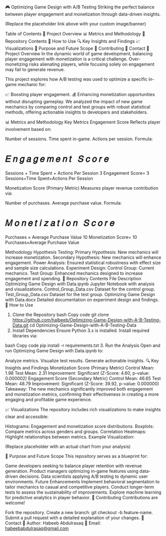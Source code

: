 🎮 Optimizing Game Design with A/B Testing
Striking the perfect balance between player engagement and monetization through data-driven insights.


(Replace the placeholder link above with your custom image/banner)

Table of Contents
📌 Project Overview
📊 Metrics and Methodology
🧰 Repository Contents
🚀 How to Use
🔍 Key Insights and Findings
📈 Visualizations
🌟 Purpose and Future Scope
🤝 Contributing
📧 Contact
📌 Project Overview
In the dynamic world of game development, balancing player engagement with monetization is a critical challenge. Over-monetizing risks alienating players, while focusing solely on engagement may fail to generate revenue.

This project explores how A/B testing was used to optimize a specific in-game mechanic for:

📈 Boosting player engagement.
💰 Enhancing monetization opportunities without disrupting gameplay.
We analyzed the impact of new game mechanics by comparing control and test groups with robust statistical methods, offering actionable insights to developers and stakeholders.

📊 Metrics and Methodology
Key Metrics
Engagement Score
Reflects player involvement based on:

Number of sessions.
Time spent in-game.
Actions per session.
Formula:

𝐸
𝑛
𝑔
𝑎
𝑔
𝑒
𝑚
𝑒
𝑛
𝑡
 
𝑆
𝑐
𝑜
𝑟
𝑒
=
Sessions
+
Time Spent
+
Actions Per Session
3
Engagement Score= 
3
Sessions+Time Spent+Actions Per Session
​
 
Monetization Score (Primary Metric)
Measures player revenue contribution via:

Number of purchases.
Average purchase value.
Formula:

𝑀
𝑜
𝑛
𝑒
𝑡
𝑖
𝑧
𝑎
𝑡
𝑖
𝑜
𝑛
 
𝑆
𝑐
𝑜
𝑟
𝑒
=
Purchases
×
Average Purchase Value
10
Monetization Score= 
10
Purchases×Average Purchase Value
​
 
Methodology
Hypothesis Testing:
Primary Hypothesis: New mechanics will increase monetization.
Secondary Hypothesis: New mechanics will enhance engagement.
Power Analysis: Ensured statistical robustness with effect size and sample size calculations.
Experiment Design:
Control Group: Current mechanics.
Test Group: Enhanced mechanics designed to increase engagement and spending.
🧰 Repository Contents
File	Description
Optimizing Game Design with Data.ipynb	Jupyter Notebook with analysis and visualizations.
Control_Group_Data.csv	Dataset for the control group.
Test_Group_Data.csv	Dataset for the test group.
Optimizing Game Design with Data.docx	Detailed documentation on experiment design and findings.
🚀 How to Use
1. Clone the Repository
bash
Copy code
git clone https://github.com/halbeeb/Optimizing-Game-Design-with-A-B-Testing-Data.git
cd Optimizing-Game-Design-with-A-B-Testing-Data
2. Install Dependencies
Ensure Python 3.x is installed. Install required libraries via:

bash
Copy code
pip install -r requirements.txt
3. Run the Analysis
Open and run Optimizing Game Design with Data.ipynb to:

Analyze metrics.
Visualize test results.
Generate actionable insights.
🔍 Key Insights and Findings
Monetization Score (Primary Metric)
Control Mean: 1.98
Test Mean: 2.31
Improvement: Significant (Z-Score: 4.60, p-value: 0.000002)
Engagement Score (Secondary Metric)
Control Mean: 46.65
Test Mean: 48.79
Improvement: Significant (Z-Score: 39.92, p-value: 0.000000)
Takeaway: The new mechanics significantly improved both engagement and monetization metrics, confirming their effectiveness in creating a more engaging and profitable game experience.

📈 Visualizations
The repository includes rich visualizations to make insights clear and accessible:

Histograms: Engagement and monetization score distributions.
Boxplots: Compare metrics across genders and groups.
Correlation Heatmaps: Highlight relationships between metrics.
Example Visualization:

(Replace placeholder with an actual chart from your analysis)

🌟 Purpose and Future Scope
This repository serves as a blueprint for:

Game developers seeking to balance player retention with revenue generation.
Product managers optimizing in-game features using data-driven decisions.
Data scientists applying A/B testing to dynamic user environments.
Future Enhancements
Implement behavioral segmentation to tailor mechanics to casual and competitive players.
Conduct longer-term tests to assess the sustainability of improvements.
Explore machine learning for predictive analytics in player behavior.
🤝 Contributing
Contributions are welcome!

Fork the repository.
Create a new branch: git checkout -b feature-name.
Submit a pull request with a detailed explanation of your changes.
📧 Contact
👤 Author: Habeeb Abdulrasaq
📩 Email: habeebabdulrasaq@gmail.com

